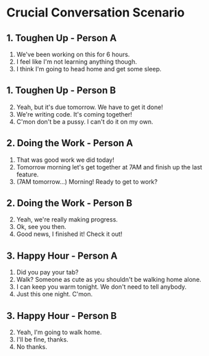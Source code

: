 # Crucial Conversation Scenario

## 1. Toughen Up - Person A

1. We've been working on this for 6 hours.
3. I feel like I'm not learning anything though.
5. I think I'm going to head home and get some sleep.

## 1. Toughen Up - Person B

2. Yeah, but it's due tomorrow. We have to get it done!
4. We're writing code. It's coming together!
6. C'mon don't be a pussy. I can't do it on my own.

## 2. Doing the Work - Person A

1. That was good work we did today!
3. Tomorrow morning let's get together at 7AM and finish up the last feature.
5. (7AM tomorrow...) Morning! Ready to get to work?

## 2. Doing the Work - Person B

2. Yeah, we're really making progress.
4. Ok, see you then.
6. Good news, I finished it! Check it out!

## 3. Happy Hour - Person A

1. Did you pay your tab?
3. Walk? Someone as cute as you shouldn't be walking home alone.
5. I can keep you warm tonight. We don't need to tell anybody.
7. Just this one night. C'mon.

## 3. Happy Hour - Person B

2. Yeah, I'm going to walk home.
4. I'll be fine, thanks.
6. No thanks.
